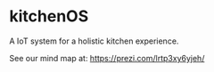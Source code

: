 # kitchenOS
A IoT system for a holistic kitchen experience. 

See our mind map at: https://prezi.com/lrtp3xy6yjeh/
